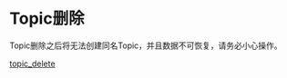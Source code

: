 # Topic删除

Topic删除之后将⽆法创建同名Topic，并且数据不可恢复，请务必⼩⼼操作。

[topic_delete](/URocketMQ/images/topic_delete.png)
